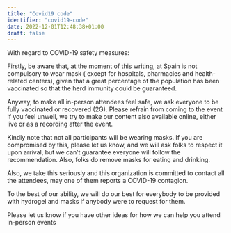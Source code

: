 ```yaml
---
title: "Covid19 code"
identifier: "covid19-code"
date: 2022-12-01T12:48:38+01:00
draft: false
---
```


With regard to COVID-19 safety measures:

Firstly, be aware that, at the moment of this writing, at Spain is not compulsory to wear mask (
except for hospitals, pharmacies and health-related centers), given that a great percentage of the
population has been vaccinated so that the herd immunity could be guaranteed.

Anyway, to make all in-person attendees feel safe, we ask everyone to be fully vaccinated or
recovered (2G). Please refrain from coming to the event if you feel unwell, we try to make our
content also available online, either live or as a recording after the event.

Kindly note that not all participants will be wearing masks. If you are compromised by this, please
let us know, and we will ask folks to respect it upon arrival, but we can’t guarantee everyone will
follow the recommendation. Also, folks do remove masks for eating and drinking.

Also, we take this seriously and this organization is committed to contact all the attendees, may
one of them reports a COVID-19 contagion.

To the best of our ability, we will do our best for everybody to be provided with hydrogel and masks
if anybody were to request for them.

Please let us know if you have other ideas for how we can help you attend in-person events
